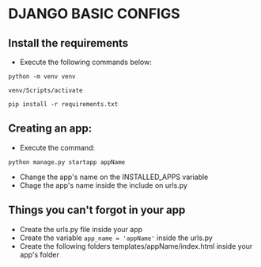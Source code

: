 # DJANGO BASIC CONFIGS
## Install the requirements
* Execute the following commands below:
```
python -m venv venv
```
```
venv/Scripts/activate
```
```
pip install -r requirements.txt
```
## Creating an app:
* Execute the command:
```
python manage.py startapp appName
```
* Change the app's name on the INSTALLED_APPS variable
* Chage the app's name inside the include on urls.py


## Things you can't forgot in your app
* Create the urls.py file inside your app 
* Create the variable ```app_name = 'appName'``` inside the urls.py
* Create the following folders templates/appName/index.html inside your app's folder
